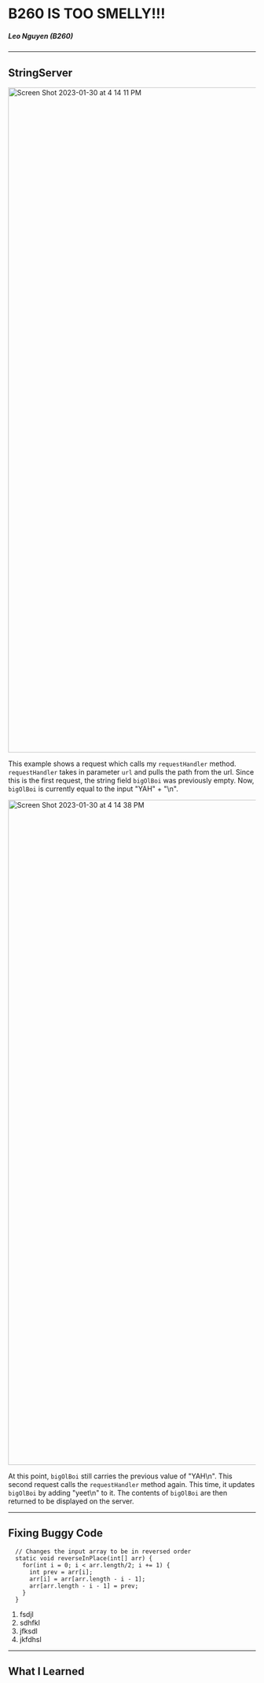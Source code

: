 # B260 IS TOO SMELLY!!!
##### Leo Nguyen (B260)
---
## StringServer

<img width="1352" alt="Screen Shot 2023-01-30 at 4 14 11 PM" src="https://user-images.githubusercontent.com/122495687/215628063-0da19c13-c639-4021-834c-384aff188d1e.png">

This example shows a request which calls my `requestHandler` method. `requestHandler` takes in parameter `url` and pulls the path from the url. Since this is the first request, the string field `bigOlBoi` was previously empty. Now, `bigOlBoi` is currently equal to the input "YAH" + "\n".

<img width="1352" alt="Screen Shot 2023-01-30 at 4 14 38 PM" src="https://user-images.githubusercontent.com/122495687/215628041-b81d4b30-4306-41ab-9b65-c2b56d0146d2.png">

At this point, `bigOlBoi` still carries the previous value of "YAH\n". This second request calls the `requestHandler` method again. This time, it updates `bigOlBoi` by adding "yeet\n" to it. The contents of `bigOlBoi` are then returned to be displayed on the server.

---

## Fixing Buggy Code



```
  // Changes the input array to be in reversed order
  static void reverseInPlace(int[] arr) {
    for(int i = 0; i < arr.length/2; i += 1) {
      int prev = arr[i];
      arr[i] = arr[arr.length - i - 1];
      arr[arr.length - i - 1] = prev;
    }
  }
```
1. fsdjl
2. sdhfkl
3. jfksdl
4. jkfdhsl

---

## What I Learned
